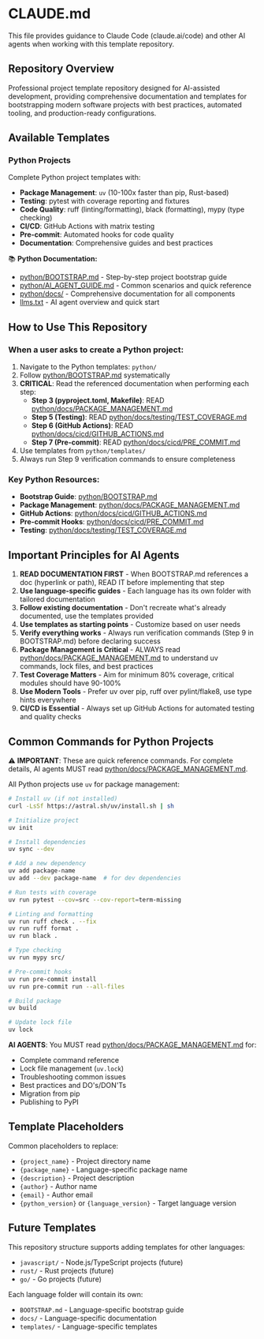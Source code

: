 # CLAUDE.md

This file provides guidance to Claude Code (claude.ai/code) and other AI agents when working with this template repository.

## Repository Overview

Professional project template repository designed for AI-assisted development, providing comprehensive documentation and templates for bootstrapping modern software projects with best practices, automated tooling, and production-ready configurations.

## Available Templates

### Python Projects
Complete Python project templates with:
- **Package Management**: `uv` (10-100x faster than pip, Rust-based)
- **Testing**: pytest with coverage reporting and fixtures
- **Code Quality**: ruff (linting/formatting), black (formatting), mypy (type checking)
- **CI/CD**: GitHub Actions with matrix testing
- **Pre-commit**: Automated hooks for code quality
- **Documentation**: Comprehensive guides and best practices

📚 **Python Documentation:**
- [python/BOOTSTRAP.md](python/BOOTSTRAP.md) - Step-by-step project bootstrap guide
- [python/AI_AGENT_GUIDE.md](python/AI_AGENT_GUIDE.md) - Common scenarios and quick reference
- [python/docs/](python/docs/) - Comprehensive documentation for all components
- [llms.txt](llms.txt) - AI agent overview and quick start

## How to Use This Repository

### When a user asks to create a Python project:

1. Navigate to the Python templates: `python/`
2. Follow [python/BOOTSTRAP.md](python/BOOTSTRAP.md) systematically
3. **CRITICAL**: Read the referenced documentation when performing each step:
   - **Step 3 (pyproject.toml, Makefile)**: READ [python/docs/PACKAGE_MANAGEMENT.md](python/docs/PACKAGE_MANAGEMENT.md)
   - **Step 5 (Testing)**: READ [python/docs/testing/TEST_COVERAGE.md](python/docs/testing/TEST_COVERAGE.md)
   - **Step 6 (GitHub Actions)**: READ [python/docs/cicd/GITHUB_ACTIONS.md](python/docs/cicd/GITHUB_ACTIONS.md)
   - **Step 7 (Pre-commit)**: READ [python/docs/cicd/PRE_COMMIT.md](python/docs/cicd/PRE_COMMIT.md)
4. Use templates from `python/templates/`
5. Always run Step 9 verification commands to ensure completeness

### Key Python Resources:
- **Bootstrap Guide**: [python/BOOTSTRAP.md](python/BOOTSTRAP.md)
- **Package Management**: [python/docs/PACKAGE_MANAGEMENT.md](python/docs/PACKAGE_MANAGEMENT.md)
- **GitHub Actions**: [python/docs/cicd/GITHUB_ACTIONS.md](python/docs/cicd/GITHUB_ACTIONS.md)
- **Pre-commit Hooks**: [python/docs/cicd/PRE_COMMIT.md](python/docs/cicd/PRE_COMMIT.md)
- **Testing**: [python/docs/testing/TEST_COVERAGE.md](python/docs/testing/TEST_COVERAGE.md)

## Important Principles for AI Agents

1. **READ DOCUMENTATION FIRST** - When BOOTSTRAP.md references a doc (hyperlink or path), READ IT before implementing that step
2. **Use language-specific guides** - Each language has its own folder with tailored documentation
3. **Follow existing documentation** - Don't recreate what's already documented, use the templates provided
4. **Use templates as starting points** - Customize based on user needs
5. **Verify everything works** - Always run verification commands (Step 9 in BOOTSTRAP.md) before declaring success
6. **Package Management is Critical** - ALWAYS read [python/docs/PACKAGE_MANAGEMENT.md](python/docs/PACKAGE_MANAGEMENT.md) to understand uv commands, lock files, and best practices
7. **Test Coverage Matters** - Aim for minimum 80% coverage, critical modules should have 90-100%
8. **Use Modern Tools** - Prefer uv over pip, ruff over pylint/flake8, use type hints everywhere
9. **CI/CD is Essential** - Always set up GitHub Actions for automated testing and quality checks

## Common Commands for Python Projects

⚠️ **IMPORTANT**: These are quick reference commands. For complete details, AI agents MUST read [python/docs/PACKAGE_MANAGEMENT.md](python/docs/PACKAGE_MANAGEMENT.md).

All Python projects use `uv` for package management:

```bash
# Install uv (if not installed)
curl -LsSf https://astral.sh/uv/install.sh | sh

# Initialize project
uv init

# Install dependencies
uv sync --dev

# Add a new dependency
uv add package-name
uv add --dev package-name  # for dev dependencies

# Run tests with coverage
uv run pytest --cov=src --cov-report=term-missing

# Linting and formatting
uv run ruff check . --fix
uv run ruff format .
uv run black .

# Type checking
uv run mypy src/

# Pre-commit hooks
uv run pre-commit install
uv run pre-commit run --all-files

# Build package
uv build

# Update lock file
uv lock
```

**AI AGENTS**: You MUST read [python/docs/PACKAGE_MANAGEMENT.md](python/docs/PACKAGE_MANAGEMENT.md) for:
- Complete command reference
- Lock file management (`uv.lock`)
- Troubleshooting common issues
- Best practices and DO's/DON'Ts
- Migration from pip
- Publishing to PyPI

## Template Placeholders

Common placeholders to replace:
- `{project_name}` - Project directory name
- `{package_name}` - Language-specific package name
- `{description}` - Project description
- `{author}` - Author name
- `{email}` - Author email
- `{python_version}` or `{language_version}` - Target language version

## Future Templates

This repository structure supports adding templates for other languages:
- `javascript/` - Node.js/TypeScript projects (future)
- `rust/` - Rust projects (future)
- `go/` - Go projects (future)

Each language folder will contain its own:
- `BOOTSTRAP.md` - Language-specific bootstrap guide
- `docs/` - Language-specific documentation
- `templates/` - Language-specific templates